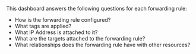 This dashboard answers the following questions for each forwarding rule:

- How is the forwarding rule configured?
- What tags are applied?
- What IP Address is attached to it?
- What are the targets attached to the forwarding rule?
- What relationships does the forwarding rule have with other resources?
